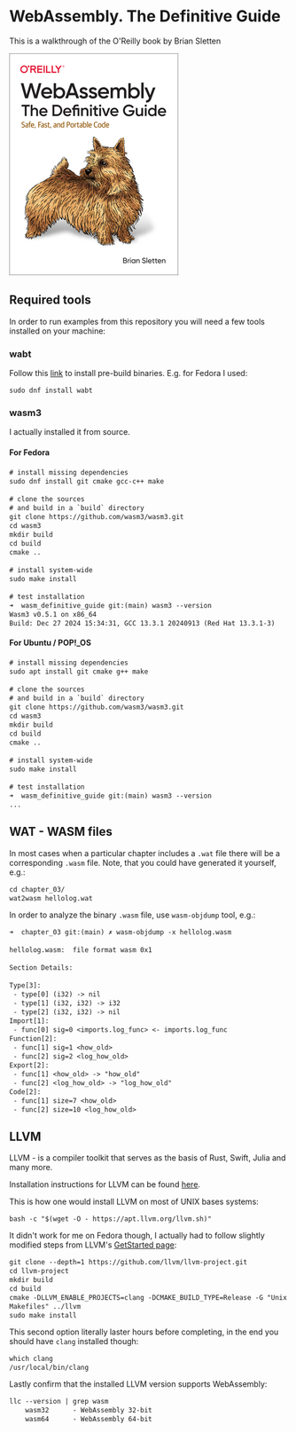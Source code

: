 # WebAssembly. The Definitive Guide

This is a walkthrough of the O'Reilly book by Brian Sletten

![WebAssembly the Definitive Guide](images/wasm_book.png)

## Required tools

In order to run examples from this repository you will need a few tools installed on your machine:

### wabt

Follow this [link](https://github.com/WebAssembly/wabt?tab=readme-ov-file#installing-prebuilt-binaries) to install
pre-build binaries. E.g. for Fedora I used:

```shell
sudo dnf install wabt
```

### wasm3

I actually installed it from source.

#### For Fedora

```shell
# install missing dependencies
sudo dnf install git cmake gcc-c++ make

# clone the sources
# and build in a `build` directory
git clone https://github.com/wasm3/wasm3.git
cd wasm3
mkdir build
cd build
cmake ..

# install system-wide
sudo make install

# test installation
➜  wasm_definitive_guide git:(main) wasm3 --version                               
Wasm3 v0.5.1 on x86_64
Build: Dec 27 2024 15:34:31, GCC 13.3.1 20240913 (Red Hat 13.3.1-3)
```

#### For Ubuntu / POP!_OS


```shell
# install missing dependencies
sudo apt install git cmake g++ make

# clone the sources
# and build in a `build` directory
git clone https://github.com/wasm3/wasm3.git
cd wasm3
mkdir build
cd build
cmake ..

# install system-wide
sudo make install

# test installation
➜  wasm_definitive_guide git:(main) wasm3 --version                               
...
```

## WAT - WASM files

In most cases when a particular chapter includes a `.wat` file there will
be a corresponding `.wasm` file. Note, that you could have generated it yourself, e.g.:

```shell
cd chapter_03/
wat2wasm hellolog.wat
```

In order to analyze the binary `.wasm` file, use `wasm-objdump` tool, e.g.:

```shell
➜  chapter_03 git:(main) ✗ wasm-objdump -x hellolog.wasm

hellolog.wasm:  file format wasm 0x1

Section Details:

Type[3]:
 - type[0] (i32) -> nil
 - type[1] (i32, i32) -> i32
 - type[2] (i32, i32) -> nil
Import[1]:
 - func[0] sig=0 <imports.log_func> <- imports.log_func
Function[2]:
 - func[1] sig=1 <how_old>
 - func[2] sig=2 <log_how_old>
Export[2]:
 - func[1] <how_old> -> "how_old"
 - func[2] <log_how_old> -> "log_how_old"
Code[2]:
 - func[1] size=7 <how_old>
 - func[2] size=10 <log_how_old>
 ```

## LLVM

LLVM - is a compiler toolkit that serves as the basis of Rust, Swift, Julia and many more.

Installation instructions for LLVM can be found [here](https://apt.llvm.org/).

This is how one would install LLVM on most of UNIX bases systems:

```shell
bash -c "$(wget -O - https://apt.llvm.org/llvm.sh)"
```

It didn't work for me on Fedora though, I actually had to follow slightly modified steps from LLVM's [GetStarted page](https://clang.llvm.org/get_started.html):

```shell
git clone --depth=1 https://github.com/llvm/llvm-project.git
cd llvm-project
mkdir build
cd build
cmake -DLLVM_ENABLE_PROJECTS=clang -DCMAKE_BUILD_TYPE=Release -G "Unix Makefiles" ../llvm
sudo make install
```

This second option literally laster hours before completing, in the end you should have `clang` installed though:

```shell
which clang
/usr/local/bin/clang
```

Lastly confirm that the installed LLVM version supports WebAssembly:

```shell
llc --version | grep wasm
    wasm32      - WebAssembly 32-bit
    wasm64      - WebAssembly 64-bit
```